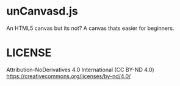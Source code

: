 # unCanvasd.js
An HTML5 canvas but its not? A canvas thats easier for beginners.

# LICENSE
Attribution-NoDerivatives 4.0 International (CC BY-ND 4.0)
https://creativecommons.org/licenses/by-nd/4.0/
